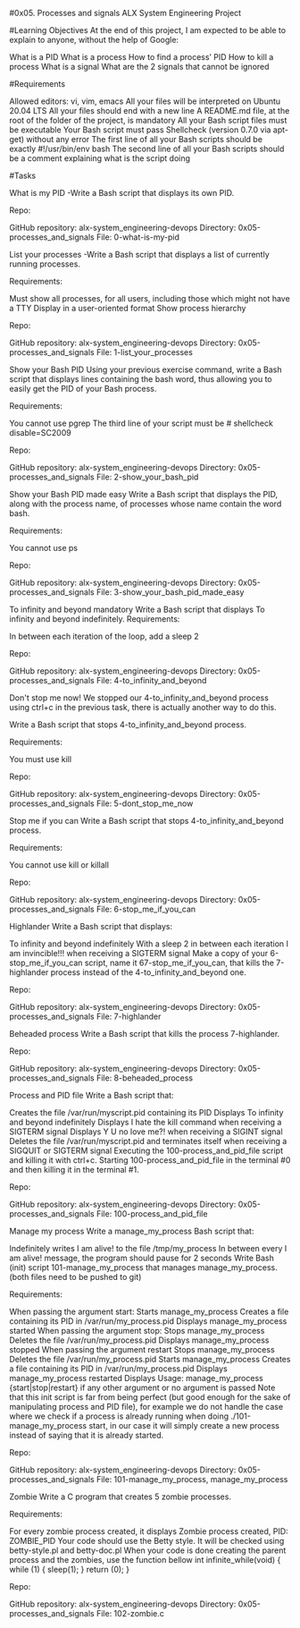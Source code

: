 #0x05. Processes and signals ALX System Engineering Project

#Learning Objectives At the end of this project, I am expected to be able to explain to anyone, without the help of Google:

What is a PID What is a process How to find a process’ PID How to kill a process What is a signal What are the 2 signals that cannot be ignored

#Requirements

Allowed editors: vi, vim, emacs All your files will be interpreted on Ubuntu 20.04 LTS All your files should end with a new line A README.md file, at the root of the folder of the project, is mandatory All your Bash script files must be executable Your Bash script must pass Shellcheck (version 0.7.0 via apt-get) without any error The first line of all your Bash scripts should be exactly #!/usr/bin/env bash The second line of all your Bash scripts should be a comment explaining what is the script doing

#Tasks

What is my PID
-Write a Bash script that displays its own PID.

Repo:

GitHub repository: alx-system_engineering-devops Directory: 0x05-processes_and_signals File: 0-what-is-my-pid

List your processes
-Write a Bash script that displays a list of currently running processes.

Requirements:

Must show all processes, for all users, including those which might not have a TTY Display in a user-oriented format Show process hierarchy

Repo:

GitHub repository: alx-system_engineering-devops Directory: 0x05-processes_and_signals File: 1-list_your_processes

Show your Bash PID
Using your previous exercise command, write a Bash script that displays lines containing the bash word, thus allowing you to easily get the PID of your Bash process.

Requirements:

You cannot use pgrep The third line of your script must be # shellcheck disable=SC2009

Repo:

GitHub repository: alx-system_engineering-devops Directory: 0x05-processes_and_signals File: 2-show_your_bash_pid

Show your Bash PID made easy
Write a Bash script that displays the PID, along with the process name, of processes whose name contain the word bash.

Requirements:

You cannot use ps

Repo:

GitHub repository: alx-system_engineering-devops Directory: 0x05-processes_and_signals File: 3-show_your_bash_pid_made_easy

To infinity and beyond mandatory Write a Bash script that displays To infinity and beyond indefinitely.
Requirements:

In between each iteration of the loop, add a sleep 2

Repo:

GitHub repository: alx-system_engineering-devops Directory: 0x05-processes_and_signals File: 4-to_infinity_and_beyond

Don't stop me now!
We stopped our 4-to_infinity_and_beyond process using ctrl+c in the previous task, there is actually another way to do this.

Write a Bash script that stops 4-to_infinity_and_beyond process.

Requirements:

You must use kill

Repo:

GitHub repository: alx-system_engineering-devops Directory: 0x05-processes_and_signals File: 5-dont_stop_me_now

Stop me if you can
Write a Bash script that stops 4-to_infinity_and_beyond process.

Requirements:

You cannot use kill or killall

Repo:

GitHub repository: alx-system_engineering-devops Directory: 0x05-processes_and_signals File: 6-stop_me_if_you_can

Highlander
Write a Bash script that displays:

To infinity and beyond indefinitely With a sleep 2 in between each iteration I am invincible!!! when receiving a SIGTERM signal Make a copy of your 6-stop_me_if_you_can script, name it 67-stop_me_if_you_can, that kills the 7-highlander process instead of the 4-to_infinity_and_beyond one.

Repo:

GitHub repository: alx-system_engineering-devops Directory: 0x05-processes_and_signals File: 7-highlander

Beheaded process
Write a Bash script that kills the process 7-highlander.

Repo:

GitHub repository: alx-system_engineering-devops Directory: 0x05-processes_and_signals File: 8-beheaded_process

Process and PID file
Write a Bash script that:

Creates the file /var/run/myscript.pid containing its PID Displays To infinity and beyond indefinitely Displays I hate the kill command when receiving a SIGTERM signal Displays Y U no love me?! when receiving a SIGINT signal Deletes the file /var/run/myscript.pid and terminates itself when receiving a SIGQUIT or SIGTERM signal Executing the 100-process_and_pid_file script and killing it with ctrl+c. Starting 100-process_and_pid_file in the terminal #0 and then killing it in the terminal #1.

Repo:

GitHub repository: alx-system_engineering-devops Directory: 0x05-processes_and_signals File: 100-process_and_pid_file

Manage my process
Write a manage_my_process Bash script that:

Indefinitely writes I am alive! to the file /tmp/my_process In between every I am alive! message, the program should pause for 2 seconds Write Bash (init) script 101-manage_my_process that manages manage_my_process. (both files need to be pushed to git)

Requirements:

When passing the argument start: Starts manage_my_process Creates a file containing its PID in /var/run/my_process.pid Displays manage_my_process started When passing the argument stop: Stops manage_my_process Deletes the file /var/run/my_process.pid Displays manage_my_process stopped When passing the argument restart Stops manage_my_process Deletes the file /var/run/my_process.pid Starts manage_my_process Creates a file containing its PID in /var/run/my_process.pid Displays manage_my_process restarted Displays Usage: manage_my_process {start|stop|restart} if any other argument or no argument is passed Note that this init script is far from being perfect (but good enough for the sake of manipulating process and PID file), for example we do not handle the case where we check if a process is already running when doing ./101-manage_my_process start, in our case it will simply create a new process instead of saying that it is already started.

Repo:

GitHub repository: alx-system_engineering-devops Directory: 0x05-processes_and_signals File: 101-manage_my_process, manage_my_process

Zombie
Write a C program that creates 5 zombie processes.

Requirements:

For every zombie process created, it displays Zombie process created, PID: ZOMBIE_PID Your code should use the Betty style. It will be checked using betty-style.pl and betty-doc.pl When your code is done creating the parent process and the zombies, use the function bellow int infinite_while(void) { while (1) { sleep(1); } return (0); }

Repo:

GitHub repository: alx-system_engineering-devops Directory: 0x05-processes_and_signals File: 102-zombie.c
